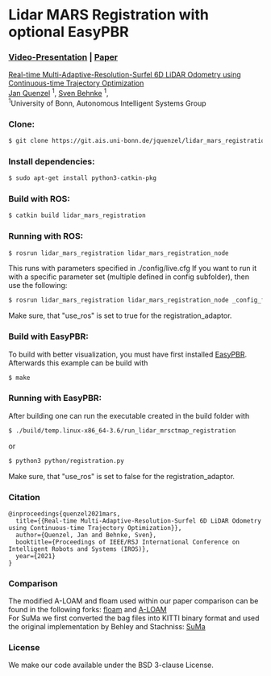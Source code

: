 # Lidar MARS Registration with optional EasyPBR


### [Video-Presentation](http://www.ais.uni-bonn.de/videos/iros2021_quenzel/) | [Paper](http://www.ais.uni-bonn.de/papers/IROS_2021_Quenzel.pdf)

[Real-time Multi-Adaptive-Resolution-Surfel 6D LiDAR Odometry using Continuous-time Trajectory Optimization](http://www.ais.uni-bonn.de/videos/iros2021_quenzel/)<br>
 [Jan Quenzel](https://www.ais.uni-bonn.de/%7Ejquenzel/) <sup>1</sup>,
 [Sven Behnke](https://www.ais.uni-bonn.de/behnke/) <sup>1</sup>,
 <br>
 <sup>1</sup>University of Bonn, Autonomous Intelligent Systems Group

<!--
<p align="middle">
  <img src="imgs/goliath_1_crop.png" width="240"/>
</p>-->

### Clone:
```sh
$ git clone https://git.ais.uni-bonn.de/jquenzel/lidar_mars_registration.git --recursive
```
### Install dependencies:
```sh
$ sudo apt-get install python3-catkin-pkg
```
### Build with ROS:
```sh
$ catkin build lidar_mars_registration
```
### Running with ROS:
```sh
$ rosrun lidar_mars_registration lidar_mars_registration_node
```
This runs with parameters specified in ./config/live.cfg If you want to run it with a specific parameter set (multiple defined in config subfolder), then use the following:
```sh
$ rosrun lidar_mars_registration lidar_mars_registration_node _config_file_rel:="./config/urban_loco.cfg"
```
Make sure, that "use_ros" is set to true for the registration_adaptor.
### Build with EasyPBR: 
To build with better visualization, you must have first installed [EasyPBR](https://github.com/JanQuenzel/easy_pbr).<br>
Afterwards this example can be build with 
```sh
$ make
```
### Running with EasyPBR:
After building one can run the executable created in the build folder with 
```sh
$ ./build/temp.linux-x86_64-3.6/run_lidar_mrsctmap_registration
```
or
```sh
$ python3 python/registration.py
```
Make sure, that "use_ros" is set to false for the registration_adaptor.
### Citation
```
@inproceedings{quenzel2021mars,
  title={{Real-time Multi-Adaptive-Resolution-Surfel 6D LiDAR Odometry using Continuous-time Trajectory Optimization}},
  author={Quenzel, Jan and Behnke, Sven},
  booktitle={Proceedings of IEEE/RSJ International Conference on Intelligent Robots and Systems (IROS)},
  year={2021}
}
```

### Comparison
The modified A-LOAM and floam used within our paper comparison can be found in the following forks: [floam](https://github.com/JanQuenzel/floam) and [A-LOAM](https://github.com/JanQuenzel/A-LOAM)<br>
For SuMa we first converted the bag files into KITTI binary format and used the original implementation by Behley and Stachniss: [SuMa](https://github.com/jbehley/SuMa)

### License
We make our code available under the BSD 3-clause License.
